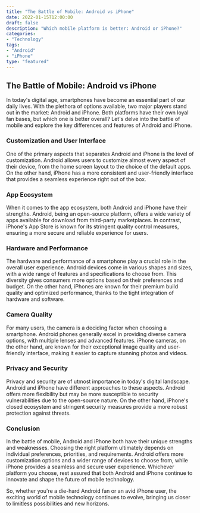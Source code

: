 ```yaml
--- 
title: "The Battle of Mobile: Android vs iPhone" 
date: 2022-01-15T12:00:00 
draft: false 
description: "Which mobile platform is better: Android or iPhone?"
categories: 
- "Technology"
tags: 
- "Android"
- "iPhone"
type: "featured" 
---
```


## The Battle of Mobile: Android vs iPhone

In today's digital age, smartphones have become an essential part of our daily lives. With the plethora of options available, two major players stand out in the market: Android and iPhone. Both platforms have their own loyal fan bases, but which one is better overall? Let's delve into the battle of mobile and explore the key differences and features of Android and iPhone.

### Customization and User Interface

One of the primary aspects that separates Android and iPhone is the level of customization. Android allows users to customize almost every aspect of their device, from the home screen layout to the choice of the default apps. On the other hand, iPhone has a more consistent and user-friendly interface that provides a seamless experience right out of the box.

### App Ecosystem

When it comes to the app ecosystem, both Android and iPhone have their strengths. Android, being an open-source platform, offers a wide variety of apps available for download from third-party marketplaces. In contrast, iPhone's App Store is known for its stringent quality control measures, ensuring a more secure and reliable experience for users.

### Hardware and Performance

The hardware and performance of a smartphone play a crucial role in the overall user experience. Android devices come in various shapes and sizes, with a wide range of features and specifications to choose from. This diversity gives consumers more options based on their preferences and budget. On the other hand, iPhones are known for their premium build quality and optimized performance, thanks to the tight integration of hardware and software.

### Camera Quality

For many users, the camera is a deciding factor when choosing a smartphone. Android phones generally excel in providing diverse camera options, with multiple lenses and advanced features. iPhone cameras, on the other hand, are known for their exceptional image quality and user-friendly interface, making it easier to capture stunning photos and videos.

### Privacy and Security

Privacy and security are of utmost importance in today's digital landscape. Android and iPhone have different approaches to these aspects. Android offers more flexibility but may be more susceptible to security vulnerabilities due to the open-source nature. On the other hand, iPhone's closed ecosystem and stringent security measures provide a more robust protection against threats.

### Conclusion

In the battle of mobile, Android and iPhone both have their unique strengths and weaknesses. Choosing the right platform ultimately depends on individual preferences, priorities, and requirements. Android offers more customization options and a wider range of devices to choose from, while iPhone provides a seamless and secure user experience. Whichever platform you choose, rest assured that both Android and iPhone continue to innovate and shape the future of mobile technology.

So, whether you're a die-hard Android fan or an avid iPhone user, the exciting world of mobile technology continues to evolve, bringing us closer to limitless possibilities and new horizons.
